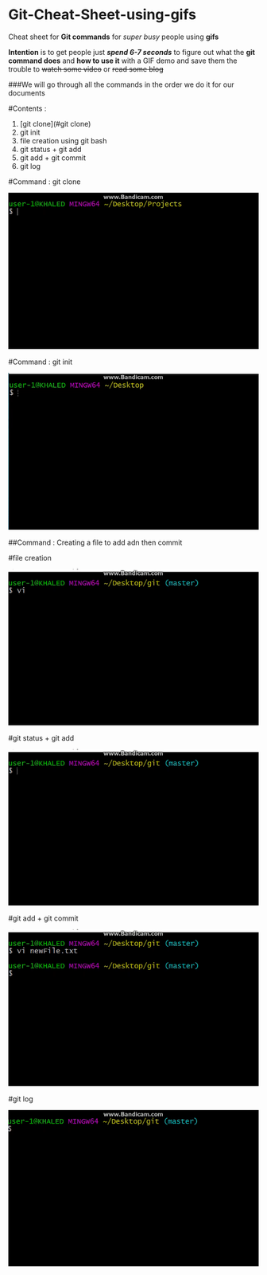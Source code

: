 # Git-Cheat-Sheet-using-gifs

Cheat sheet for **Git commands** for _super busy_ people using **gifs**  

**Intention** is to get people just **_spend 6-7 seconds_** to figure out what the **git command does** 
and **how to use it** with a GIF demo
and save them the trouble to ~~watch some video~~ or ~~read some blog~~

###We will go through all the commands in the order we do it for our documents

#Contents :
1.  [git clone](#git clone)
2. git init
3. file creation using git bash
4. git status + git add
5. git add + git commit
6. git log


#Command : git clone

![git clone](https://github.com/khaledMohammed000/Git-Cheat-Sheet-using-gifs/blob/master/gifs/git-clone.gif "command : git clone")

#Command : git init

![git init](https://github.com/khaledMohammed000/Git-Cheat-Sheet-using-gifs/blob/master/gifs/git-init.gif "command : git init")

##Command : Creating a file to add adn then commit

#file creation

 ![creating a file](https://github.com/khaledMohammed000/Git-Cheat-Sheet-using-gifs/blob/master/gifs/creating%20a%20file%20for%20commit.gif "command : creating a file")

#git status + git add

![git status + git add](https://github.com/khaledMohammed000/Git-Cheat-Sheet-using-gifs/blob/master/gifs/git%20status%20and%20git-add.gif "command : git status + git add")

#git add + git commit

![git add + git commit](https://github.com/khaledMohammed000/Git-Cheat-Sheet-using-gifs/blob/master/gifs/Git-add%20and%20git-commit.gif "command : git add + git commit")

#git log

![git log](https://github.com/khaledMohammed000/Git-Cheat-Sheet-using-gifs/blob/master/gifs/git-log.gif "command : git log")


